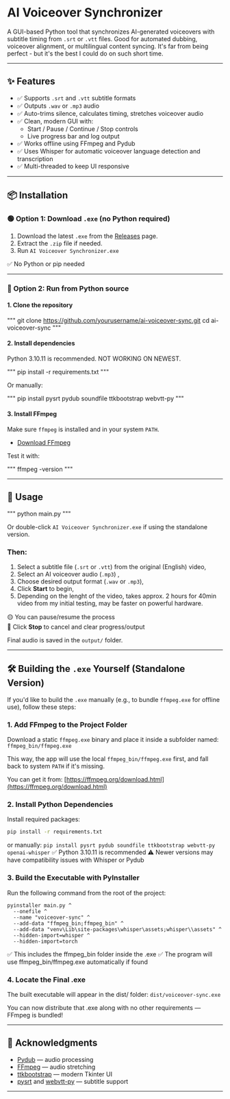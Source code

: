 # AI Voiceover Synchronizer

A GUI-based Python tool that synchronizes AI-generated voiceovers with subtitle timing from `.srt` or `.vtt` files. Good for automated dubbing, voiceover alignment, or multilingual content syncing. It's far from being perfect - but it's the best I could do on such short time.

---

## ✨ Features

- ✅ Supports `.srt` and `.vtt` subtitle formats  
- ✅ Outputs `.wav` or `.mp3` audio  
- ✅ Auto-trims silence, calculates timing, stretches voiceover audio  
- ✅ Clean, modern GUI with:
  - Start / Pause / Continue / Stop controls
  - Live progress bar and log output  
- ✅ Works offline using FFmpeg and Pydub  
- ✅ Uses Whisper for automatic voiceover language detection and transcription
- ✅ Multi-threaded to keep UI responsive  

---

## 📦 Installation

### 🟢 Option 1: Download `.exe` (no Python required)

1. Download the latest `.exe` from the [Releases](https://github.com/yourusername/ai-voiceover-sync/releases) page.
2. Extract the `.zip` file if needed.
3. Run `AI Voiceover Synchronizer.exe`

✅ No Python or pip needed  

---

### 🧪 Option 2: Run from Python source

#### 1. Clone the repository

"""
git clone https://github.com/yourusername/ai-voiceover-sync.git
cd ai-voiceover-sync
"""

#### 2. Install dependencies

Python 3.10.11 is recommended. NOT WORKING ON NEWEST.

"""
pip install -r requirements.txt
"""

Or manually:

"""
pip install pysrt pydub soundfile ttkbootstrap webvtt-py
"""

#### 3. Install FFmpeg

Make sure `ffmpeg` is installed and in your system `PATH`.

- [Download FFmpeg](https://ffmpeg.org/download.html)

Test it with:

"""
ffmpeg -version
"""

---

## 🚀 Usage

"""
python main.py
"""

Or double-click `AI Voiceover Synchronizer.exe` if using the standalone version.

### Then:
1. Select a subtitle file (`.srt` or `.vtt`) from the original (English) video, 
2. Select an AI voiceover audio (`.mp3`)  ,
3. Choose desired output format (`.wav` or `.mp3`),  
4. Click **Start** to begin,
5. Depending on the lenght of the video, takes approx. 2 hours for 40min video from my initial testing, may be faster on powerful hardware.

🟡 You can pause/resume the process  
🔴 Click **Stop** to cancel and clear progress/output  

Final audio is saved in the `output/` folder.

---

## 🛠️ Building the `.exe` Yourself (Standalone Version)

If you'd like to build the `.exe` manually (e.g., to bundle `ffmpeg.exe` for offline use), follow these steps:

### 1. Add FFmpeg to the Project Folder

Download a static `ffmpeg.exe` binary and place it inside a subfolder named:
`ffmpeg_bin/ffmpeg.exe`

This way, the app will use the local `ffmpeg_bin/ffmpeg.exe` first, and fall back to system `PATH` if it's missing.

You can get it from: [https://ffmpeg.org/download.html](https://ffmpeg.org/download.html)

### 2. Install Python Dependencies

Install required packages:

```bash
pip install -r requirements.txt
```
or manually:
```pip install pysrt pydub soundfile ttkbootstrap webvtt-py openai-whisper```
✅ Python 3.10.11 is recommended
⚠️ Newer versions may have compatibility issues with Whisper or Pydub

### 3. Build the Executable with PyInstaller

Run the following command from the root of the project:
```
pyinstaller main.py ^
  --onefile ^
  --name "voiceover-sync" ^
  --add-data "ffmpeg_bin;ffmpeg_bin" ^
  --add-data "venv\Lib\site-packages\whisper\assets;whisper\\assets" ^
  --hidden-import=whisper ^
  --hidden-import=torch
```

✅ This includes the ffmpeg_bin folder inside the .exe
✅ The program will use ffmpeg_bin/ffmpeg.exe automatically if found

### 4. Locate the Final .exe

The built executable will appear in the dist/ folder:
```dist/voiceover-sync.exe```

You can now distribute that .exe along with no other requirements — FFmpeg is bundled!

---

## 🙌 Acknowledgments

- [Pydub](https://github.com/jiaaro/pydub) — audio processing  
- [FFmpeg](https://ffmpeg.org/) — audio stretching  
- [ttkbootstrap](https://github.com/israel-dryer/ttkbootstrap) — modern Tkinter UI  
- [pysrt](https://github.com/byroot/pysrt) and [webvtt-py](https://github.com/glut23/webvtt-py) — subtitle support

---
